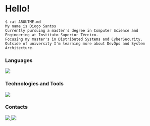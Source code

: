# Hello!

```console
$ cat ABOUTME.md
My name is Diogo Santos 
Currently pursuing a master's degree in Computer Science and Engineering at Instituto Superior Técnico.  
Focusing my master's in Distributed Systems and CyberSecurity.
Outside of university I'm learning more about DevOps and System Architecture.
```

### Languages
<p align="left">
  <a href="https://skillicons.dev">
    <img src="https://skills.thijs.gg/icons?i=java,py,go,javascript,ts,c,cpp," />
  </a>
</p>

### Technologies and Tools
<p align="left">
  <a href="https://skillicons.dev">
    <img src="https://skills.thijs.gg/icons?i=linux,bash,git,github,gitlab,docker,postgres" />
  </a>
</p>

### Contacts
<a href="https://www.linkedin.com/in/diogo-silva-santos/">
  <img src="https://skills.thijs.gg/icons?i=linkedin" />
</a>
<a href="https://www.twitter.com/l_Didas_l">
  <img src="https://skills.thijs.gg/icons?i=twitter" />
</a>
